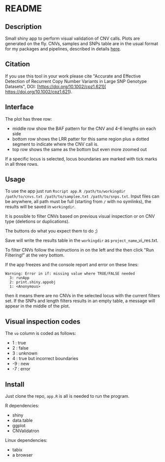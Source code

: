 # README

## Description

Small shiny app to perform visual validation of CNV calls.
Plots are generated on the fly. CNVs, samples and SNPs table
are in the usual format for my packages and pipelines,
described in details
[here](https://currentprotocols.onlinelibrary.wiley.com/doi/10.1002/cpz1.621).


## Citation

If you use this tool in your work please cite "Accurate and Effective
Detection of Recurrent Copy Number Variants in Large SNP Genotype Datasets",
DOI: [https://doi.org/10.1002/cpz1.621]( https://doi.org/10.1002/cpz1.621).


## Interface

The plot has three row:

- middle row show the BAF pattern for the CNV and 4-6 lengths on each side
- bottom row shows the LRR patter for this same region plus a dotted
  segment to indicate where the CNV call is.
- top row shows the same as the bottom but even more zoomed out

If a specific locus is selected, locus boundaries are marked with tick marks
in all three rows.


## Usage

To use the app just run
`Rscript app.R /path/to/workingdir /path/to/cnvs.txt /path/to/samplee.txt /path/to/snps.txt`.
Input files can be anywhere, all path must be full (starting from `/` with
no symlinks), the results will be saved in `workingdir`.

It is possible to filter CNVs based on previous visual inspection or
on CNV type (deletions or duplications).

The buttons do what you expect them to do ;)

Save will write the results table in the `workingdir` as `project_name`\_vi\_res.txt.

To filter CNVs follow the instructions in on the left and the then click
"Run Filtering!" at the very bottom.

If the app freezes and the console report and error on these lines:

```
Warning: Error in if: missing value where TRUE/FALSE needed
  3: runApp
  2: print.shiny.appobj
  1: <Anonymous>
```

then it means there are no CNVs in the selected locus with the current
filters set. If the SNPs and length filters results in an empty table,
a message will appear in the middle of the plot.



## Visual inspection codes

The `vo` column is coded as follows:

-  1 : true
-  2 : false
-  3 : unknown
-  4 : true but incorrect boundaries
- \-9 : new
- \-7 : error


## Install

Just clone the repo, `app.R` is all is needed to run the program.

R dependencies:

- shiny
- data.table
- ggplot
- CNValidatron

Linux dependencies:

- tabix
- a browser
